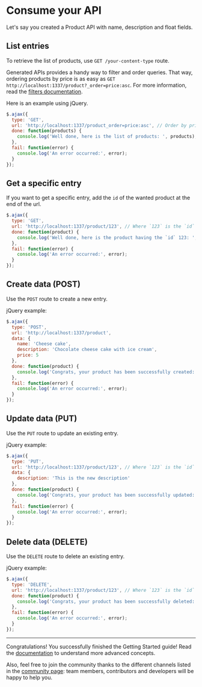 # Consume your API

Let's say you created a Product API with name, description and float fields.

## List entries

To retrieve the list of products, use `GET /your-content-type` route.

Generated APIs provides a handy way to filter and order queries. That way, ordering products by price is as easy as `GET http://localhost:1337/product?_order=price:asc`. For more information, read the [filters documentation](todo.md).

Here is an example using jQuery.

```js
$.ajax({
  type: 'GET',
  url: 'http://localhost:1337/product_order=price:asc', // Order by price.
  done: function(products) {
    console.log('Well done, here is the list of products: ', products);
  },
  fail: function(error) {
    console.log('An error occurred:', error);
  }
});
```

## Get a specific entry

If you want to get a specific entry, add the `id` of the wanted product at the end of the url.

```js
$.ajax({
  type: 'GET',
  url: 'http://localhost:1337/product/123', // Where `123` is the `id` of the product.
  done: function(product) {
    console.log('Well done, here is the product having the `id` 123: ', product);
  },
  fail: function(error) {
    console.log('An error occurred:', error);
  }
});
```

## Create data (POST)

Use the `POST` route to create a new entry.

jQuery example:

```js
$.ajax({
  type: 'POST',
  url: 'http://localhost:1337/product',
  data: {
    name: 'Cheese cake',
    description: 'Chocolate cheese cake with ice cream',
    price: 5
  },
  done: function(product) {
    console.log('Congrats, your product has been successfully created: ', product); // Remember the product `id` for the next steps.
  },
  fail: function(error) {
    console.log('An error occurred:', error);
  }
});
```

## Update data (PUT)

Use the `PUT` route to update an existing entry.

jQuery example:

```js
$.ajax({
  type: 'PUT',
  url: 'http://localhost:1337/product/123', // Where `123` is the `id` of the product.
  data: {
    description: 'This is the new description'
  },
  done: function(product) {
    console.log('Congrats, your product has been successfully updated: ', product.description);
  },
  fail: function(error) {
    console.log('An error occurred:', error);
  }
});
```

## Delete data (DELETE)

Use the `DELETE` route to delete an existing entry.

jQuery example:

```js
$.ajax({
  type: 'DELETE',
  url: 'http://localhost:1337/product/123', // Where `123` is the `id` of the product.
  done: function(product) {
    console.log('Congrats, your product has been successfully deleted: ', product);
  },
  fail: function(error) {
    console.log('An error occurred:', error);
  }
});
```

***

Congratulations! You successfully finished the Getting Started guide! Read the [documentation](../admin.md) to understand more advanced concepts.

Also, feel free to join the community thanks to the different channels listed in the [community page](/community): team members, contributors and developers will be happy to help you.
